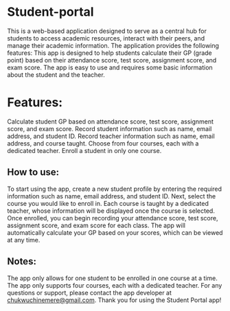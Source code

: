 # Student-portal
This is a web-based application designed to serve as a central hub for students to access academic resources, interact with their peers, and manage their academic information.
The application provides the following features:
This app is designed to help students calculate their GP (grade point) based on their attendance score, test score, assignment score, and exam score. 
The app is easy to use and requires some basic information about the student and the teacher.

# Features:

Calculate student GP based on attendance score, test score, assignment score, and exam score.
Record student information such as name, email address, and student ID.
Record teacher information such as name, email address, and course taught.
Choose from four courses, each with a dedicated teacher.
Enroll a student in only one course.
## How to use:

To start using the app, create a new student profile by entering the required information such as name, email address, and student ID.
Next, select the course you would like to enroll in. Each course is taught by a dedicated teacher, whose information will be displayed once the course is selected.
Once enrolled, you can begin recording your attendance score, test score, assignment score, and exam score for each class.
The app will automatically calculate your GP based on your scores, which can be viewed at any time.
## Notes:

The app only allows for one student to be enrolled in one course at a time.
The app only supports four courses, each with a dedicated teacher.
For any questions or support, please contact the app developer at chukwuchinemere@gmail.com.
Thank you for using the Student Portal app!
